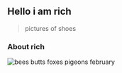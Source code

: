## Hello i am rich

> pictures of shoes

### About rich

![bees butts foxes pigeons february](https://i.imgur.com/JwAfdUV.png)
